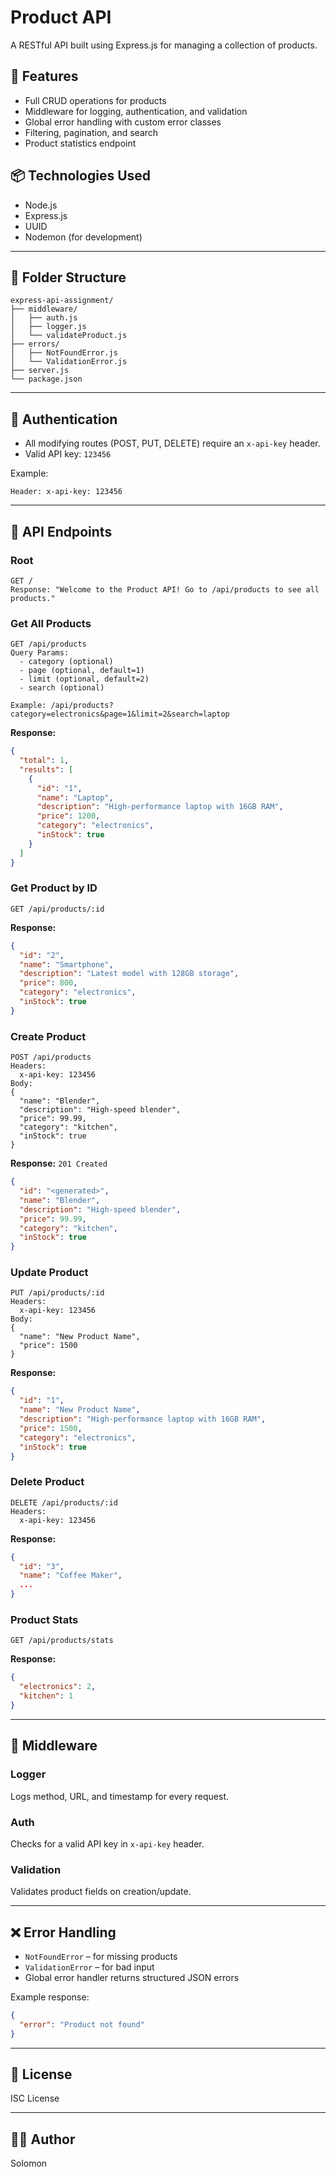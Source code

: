 # Product API

A RESTful API built using Express.js for managing a collection of products.

## 🚀 Features

* Full CRUD operations for products
* Middleware for logging, authentication, and validation
* Global error handling with custom error classes
* Filtering, pagination, and search
* Product statistics endpoint

## 📦 Technologies Used

* Node.js
* Express.js
* UUID
* Nodemon (for development)

---

## 📂 Folder Structure

```
express-api-assignment/
├── middleware/
│   ├── auth.js
│   ├── logger.js
│   └── validateProduct.js
├── errors/
│   ├── NotFoundError.js
│   └── ValidationError.js
├── server.js
└── package.json
```

---

## 🔐 Authentication

* All modifying routes (POST, PUT, DELETE) require an `x-api-key` header.
* Valid API key: `123456`

Example:

```
Header: x-api-key: 123456
```

---

## 📘 API Endpoints

### Root

```
GET /
Response: "Welcome to the Product API! Go to /api/products to see all products."
```

### Get All Products

```
GET /api/products
Query Params:
  - category (optional)
  - page (optional, default=1)
  - limit (optional, default=2)
  - search (optional)

Example: /api/products?category=electronics&page=1&limit=2&search=laptop
```

**Response:**

```json
{
  "total": 1,
  "results": [
    {
      "id": "1",
      "name": "Laptop",
      "description": "High-performance laptop with 16GB RAM",
      "price": 1200,
      "category": "electronics",
      "inStock": true
    }
  ]
}
```

### Get Product by ID

```
GET /api/products/:id
```

**Response:**

```json
{
  "id": "2",
  "name": "Smartphone",
  "description": "Latest model with 128GB storage",
  "price": 800,
  "category": "electronics",
  "inStock": true
}
```

### Create Product

```
POST /api/products
Headers:
  x-api-key: 123456
Body:
{
  "name": "Blender",
  "description": "High-speed blender",
  "price": 99.99,
  "category": "kitchen",
  "inStock": true
}
```

**Response:** `201 Created`

```json
{
  "id": "<generated>",
  "name": "Blender",
  "description": "High-speed blender",
  "price": 99.99,
  "category": "kitchen",
  "inStock": true
}
```

### Update Product

```
PUT /api/products/:id
Headers:
  x-api-key: 123456
Body:
{
  "name": "New Product Name",
  "price": 1500
}
```

**Response:**

```json
{
  "id": "1",
  "name": "New Product Name",
  "description": "High-performance laptop with 16GB RAM",
  "price": 1500,
  "category": "electronics",
  "inStock": true
}
```

### Delete Product

```
DELETE /api/products/:id
Headers:
  x-api-key: 123456
```

**Response:**

```json
{
  "id": "3",
  "name": "Coffee Maker",
  ...
}
```

### Product Stats

```
GET /api/products/stats
```

**Response:**

```json
{
  "electronics": 2,
  "kitchen": 1
}
```

---

## 🧱 Middleware

### Logger

Logs method, URL, and timestamp for every request.

### Auth

Checks for a valid API key in `x-api-key` header.

### Validation

Validates product fields on creation/update.

---

## ❌ Error Handling

* `NotFoundError` – for missing products
* `ValidationError` – for bad input
* Global error handler returns structured JSON errors

Example response:

```json
{
  "error": "Product not found"
}
```

---

## 📜 License

ISC License

---

## 👨‍💻 Author

Solomon
